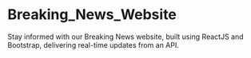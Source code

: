 # Breaking_News_Website
Stay informed with our Breaking News website, built using ReactJS and Bootstrap, delivering real-time updates from an API.
